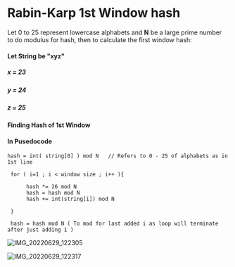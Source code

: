 # Rabin-Karp 1st Window hash
Let 0 to 25 represent lowercase alphabets and <b>N</b> be a large prime number to do modulus for hash, then to calculate the first window hash:

#### Let String be "xyz"

##### x = 23   
##### y = 24  
##### z = 25 

#### Finding Hash of 1st Window

#### In Pusedocode

  
    hash = int( string[0] ) mod N   // Refers to 0 - 25 of alphabets as in 1st line

     for ( i=1 ; i < window size ; i++ ){
          
          hash *= 26 mod N
          hash = hash mod N
          hash += int(string[i]) mod N
                      
     }
     
     hash = hash mod N ( To mod for last added i as loop will terminate after just adding i )




![IMG_20220629_122305](https://user-images.githubusercontent.com/92201689/176371873-b978ad27-5e68-4beb-8a9a-a91aa244bdfd.jpg)

![IMG_20220629_122317](https://user-images.githubusercontent.com/92201689/176371890-c82adfe0-b2f8-4fbc-a270-68b80692825b.jpg)

